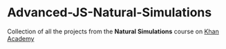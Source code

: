 # Advanced-JS-Natural-Simulations

Collection of all the projects from the **Natural Simulations** course on [Khan Academy](https://www.khanacademy.org/)
